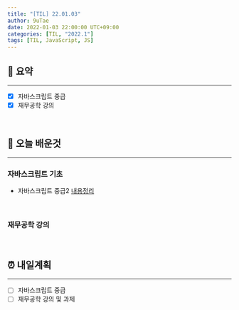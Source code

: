 ```yaml
---
title: "[TIL] 22.01.03"
author: 9uTae
date: 2022-01-03 22:00:00 UTC+09:00
categories: [TIL, "2022.1"]
tags: [TIL, JavaScript, JS]
---
```


## 🏁 요약

---

- [x] 자바스크립트 중급
- [x] 재무공학 강의

<br>

## 📑 오늘 배운것

---

### 자바스크립트 기초

- 자바스크립트 중급2 [내용정리](https://9utae.github.io/posts/79-intermediate-js-2)

<br>

### 재무공학 강의

<br>

## ⏰ 내일계획

---

- [ ] 자바스크립트 중급
- [ ] 재무공학 강의 및 과제

<br>